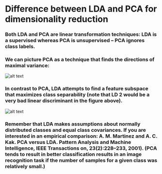 # Difference between LDA and PCA for dimensionality reduction


### Both LDA and PCA are linear transformation techniques: LDA is a supervised whereas PCA is unsupervised – PCA ignores class labels.

### We can picture PCA as a technique that finds the directions of maximal variance:
![alt text](https://sebastianraschka.com/images/faq/lda-vs-pca/pca.png)

### In contrast to PCA, LDA attempts to find a feature subspace that maximizes class separability (note that LD 2 would be a very bad linear discriminant in the figure above).
![alt text](https://sebastianraschka.com/images/faq/lda-vs-pca/lda.png)

### Remember that LDA makes assumptions about normally distributed classes and equal class covariances. If you are interested in an empirical comparison: A. M. Martinez and A. C. Kak. PCA versus LDA. Pattern Analysis and Machine Intelligence, IEEE Transactions on, 23(2):228–233, 2001). (PCA tends to result in better classification results in an image recognition task if the number of samples for a given class was relatively small.)
